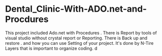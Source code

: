 # Dental_Clinic-With-ADO.net-and-Procdures
This project included Ado.net with Procedures . 
There is Report by tools of visual studio without crystal report or Reporting.
There is Back up and restore . and how you can use Setting of your project.
It's done by N-Tire Layers that is important to organize coding.
d
